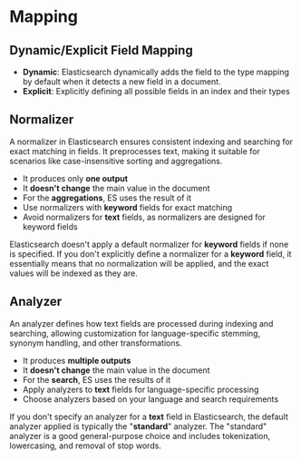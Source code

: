 # Mapping

## Dynamic/Explicit Field Mapping

- **Dynamic**: Elasticsearch dynamically adds the field to the type mapping by default when it detects a new field in a document.
- **Explicit**: Explicitly defining all possible fields in an index and their types

## Normalizer

A normalizer in Elasticsearch ensures consistent indexing and searching for exact matching in fields.
It preprocesses text, making it suitable for scenarios like case-insensitive sorting and aggregations.

- It produces only **one output**
- It **doesn't change** the main value in the document
- For the **aggregations**, ES uses the result of it
- Use normalizers with **keyword** fields for exact matching
- Avoid normalizers for **text** fields, as normalizers are designed for keyword fields

Elasticsearch doesn't apply a default normalizer for **keyword** fields if none is specified.
If you don't explicitly define a normalizer for a **keyword** field, it essentially means that no normalization will be applied, and the exact values will be indexed as they are.

## Analyzer

An analyzer defines how text fields are processed during indexing and searching, allowing customization for language-specific stemming, synonym handling, and other transformations.

- It produces **multiple outputs**
- It **doesn't change** the main value in the document
- For the **search**, ES uses the results of it
- Apply analyzers to **text** fields for language-specific processing
- Choose analyzers based on your language and search requirements

If you don't specify an analyzer for a **text** field in Elasticsearch, the default analyzer applied is typically the "**standard**" analyzer.
The "standard" analyzer is a good general-purpose choice and includes tokenization, lowercasing, and removal of stop words.
